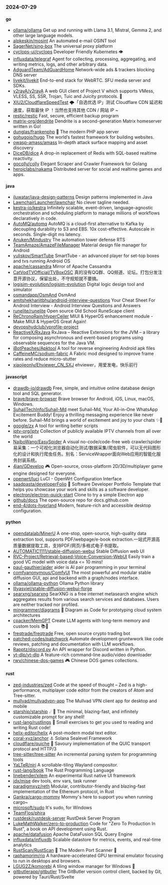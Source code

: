 ### 2024-07-29

#### go
* [ollama/ollama](https://github.com/ollama/ollama) Get up and running with Llama 3.1, Mistral, Gemma 2, and other large language models.
* [alpkeskin/mosint](https://github.com/alpkeskin/mosint) An automated e-mail OSINT tool
* [SagerNet/sing-box](https://github.com/SagerNet/sing-box) The universal proxy platform
* [cyclops-ui/cyclops](https://github.com/cyclops-ui/cyclops) Developer Friendly Kubernetes 👁️
* [influxdata/telegraf](https://github.com/influxdata/telegraf) Agent for collecting, processing, aggregating, and writing metrics, logs, and other arbitrary data.
* [AdguardTeam/AdGuardHome](https://github.com/AdguardTeam/AdGuardHome) Network-wide ads & trackers blocking DNS server
* [livekit/livekit](https://github.com/livekit/livekit) End-to-end stack for WebRTC. SFU media server and SDKs.
* [v2rayA/v2rayA](https://github.com/v2rayA/v2rayA) A web GUI client of Project V which supports VMess, VLESS, SS, SSR, Trojan, Tuic and Juicity protocols. 🚀
* [XIU2/CloudflareSpeedTest](https://github.com/XIU2/CloudflareSpeedTest) 🌩「自选优选 IP」测试 Cloudflare CDN 延迟和速度，获取最快 IP ！当然也支持其他 CDN / 网站 IP ~
* [restic/restic](https://github.com/restic/restic) Fast, secure, efficient backup program
* [matrix-org/dendrite](https://github.com/matrix-org/dendrite) Dendrite is a second-generation Matrix homeserver written in Go!
* [dunglas/frankenphp](https://github.com/dunglas/frankenphp) 🧟 The modern PHP app server
* [gohugoio/hugo](https://github.com/gohugoio/hugo) The world’s fastest framework for building websites.
* [owasp-amass/amass](https://github.com/owasp-amass/amass) In-depth attack surface mapping and asset discovery
* [DiceDB/dice](https://github.com/DiceDB/dice) A drop-in replacement of Redis with SQL-based realtime reactivity.
* [gocolly/colly](https://github.com/gocolly/colly) Elegant Scraper and Crawler Framework for Golang
* [heroiclabs/nakama](https://github.com/heroiclabs/nakama) Distributed server for social and realtime games and apps.

#### java
* [iluwatar/java-design-patterns](https://github.com/iluwatar/java-design-patterns) Design patterns implemented in Java
* [LawnchairLauncher/lawnchair](https://github.com/LawnchairLauncher/lawnchair) No clever tagline needed.
* [kestra-io/kestra](https://github.com/kestra-io/kestra) Infinitely scalable, event-driven, language-agnostic orchestration and scheduling platform to manage millions of workflows declaratively in code.
* [AutoMQ/automq](https://github.com/AutoMQ/automq) AutoMQ is a cloud-first alternative to Kafka by decoupling durability to S3 and EBS. 10x cost-effective. Autoscale in seconds. Single-digit ms latency.
* [Anuken/Mindustry](https://github.com/Anuken/Mindustry) The automation tower defense RTS
* [TeamAmaze/AmazeFileManager](https://github.com/TeamAmaze/AmazeFileManager) Material design file manager for Android
* [yuliskov/SmartTube](https://github.com/yuliskov/SmartTube) SmartTube - an advanced player for set-top boxes and tvs running Android OS
* [apache/cassandra](https://github.com/apache/cassandra) Mirror of Apache Cassandra
* [CatVodTVOfficial/TVBoxOSC](https://github.com/CatVodTVOfficial/TVBoxOSC) 真的没有QQ群、QQ频道、论坛。打包分发注意开源协议，保留出处，不守规矩就不要搞。
* [logisim-evolution/logisim-evolution](https://github.com/logisim-evolution/logisim-evolution) Digital logic design tool and simulator
* [osmandapp/OsmAnd](https://github.com/osmandapp/OsmAnd) OsmAnd
* [amitshekhariitbhu/android-interview-questions](https://github.com/amitshekhariitbhu/android-interview-questions) Your Cheat Sheet For Android Interview - Android Interview Questions and Answers
* [runelite/runelite](https://github.com/runelite/runelite) Open source Old School RuneScape client
* [ReChronoRain/HyperCeiler](https://github.com/ReChronoRain/HyperCeiler) MIUI & HyperOS enhancement module - Make MIUI & HyperOS Great Again!
* [devopshydclub/vprofile-project](https://github.com/devopshydclub/vprofile-project)
* [ReactiveX/RxJava](https://github.com/ReactiveX/RxJava) RxJava – Reactive Extensions for the JVM – a library for composing asynchronous and event-based programs using observable sequences for the Java VM.
* [iBotPeaches/Apktool](https://github.com/iBotPeaches/Apktool) A tool for reverse engineering Android apk files
* [CaffeineMC/sodium-fabric](https://github.com/CaffeineMC/sodium-fabric) A Fabric mod designed to improve frame rates and reduce micro-stutter
* [xiaojieonly/Ehviewer_CN_SXJ](https://github.com/xiaojieonly/Ehviewer_CN_SXJ) ehviewer，用爱发电，快乐前行

#### javascript
* [drawdb-io/drawdb](https://github.com/drawdb-io/drawdb) Free, simple, and intuitive online database design tool and SQL generator.
* [brave/brave-browser](https://github.com/brave/brave-browser) Brave browser for Android, iOS, Linux, macOS, Windows.
* [SuhailTechInfo/Suhail-Md](https://github.com/SuhailTechInfo/Suhail-Md) meet Suhail-Md, Your All-in-One WhatsApp Excitement Buddy! Enjoy a thrilling messaging experience like never before. Suhail-Md brings a world of excitement and joy to your chats ✨🤖
* [google/zx](https://github.com/google/zx) A tool for writing better scripts
* [iptv-org/iptv](https://github.com/iptv-org/iptv) Collection of publicly available IPTV channels from all over the world
* [NaiboWang/EasySpider](https://github.com/NaiboWang/EasySpider) A visual no-code/code-free web crawler/spider易采集：一个可视化浏览器自动化测试/数据采集/爬虫软件，可以无代码图形化的设计和执行爬虫任务。别名：ServiceWrapper面向Web应用的智能化服务封装系统。
* [4ian/GDevelop](https://github.com/4ian/GDevelop) 🎮 Open-source, cross-platform 2D/3D/multiplayer game engine designed for everyone.
* [openwrt/luci](https://github.com/openwrt/luci) LuCI - OpenWrt Configuration Interface
* [saadpasta/developerFolio](https://github.com/saadpasta/developerFolio) 🚀 Software Developer Portfolio Template that helps you showcase your work and skills as a software developer.
* [electron/electron-quick-start](https://github.com/electron/electron-quick-start) Clone to try a simple Electron app
* [github/docs](https://github.com/github/docs) The open-source repo for docs.github.com
* [end-4/dots-hyprland](https://github.com/end-4/dots-hyprland) Modern, feature-rich and accessible desktop configuration.

#### python
* [opendatalab/MinerU](https://github.com/opendatalab/MinerU) A one-stop, open-source, high-quality data extraction tool, supports PDF/webpage/e-book extraction.一站式开源高质量数据提取工具，支持PDF/网页/多格式电子书提取。
* [AUTOMATIC1111/stable-diffusion-webui](https://github.com/AUTOMATIC1111/stable-diffusion-webui) Stable Diffusion web UI
* [RVC-Project/Retrieval-based-Voice-Conversion-WebUI](https://github.com/RVC-Project/Retrieval-based-Voice-Conversion-WebUI) Easily train a good VC model with voice data <= 10 mins!
* [paul-gauthier/aider](https://github.com/paul-gauthier/aider) aider is AI pair programming in your terminal
* [comfyanonymous/ComfyUI](https://github.com/comfyanonymous/ComfyUI) The most powerful and modular stable diffusion GUI, api and backend with a graph/nodes interface.
* [ollama/ollama-python](https://github.com/ollama/ollama-python) Ollama Python library
* [lllyasviel/stable-diffusion-webui-forge](https://github.com/lllyasviel/stable-diffusion-webui-forge)
* [searxng/searxng](https://github.com/searxng/searxng) SearXNG is a free internet metasearch engine which aggregates results from various search services and databases. Users are neither tracked nor profiled.
* [mingrammer/diagrams](https://github.com/mingrammer/diagrams) 🎨 Diagram as Code for prototyping cloud system architectures
* [cpacker/MemGPT](https://github.com/cpacker/MemGPT) Create LLM agents with long-term memory and custom tools 📚🦙
* [freqtrade/freqtrade](https://github.com/freqtrade/freqtrade) Free, open source crypto trading bot
* [patched-codes/patchwork](https://github.com/patched-codes/patchwork) Automate development gruntwwork like code reviews, patching and documentation with LLM workflows.
* [Rapptz/discord.py](https://github.com/Rapptz/discord.py) An API wrapper for Discord written in Python.
* [yt-dlp/yt-dlp](https://github.com/yt-dlp/yt-dlp) A feature-rich command-line audio/video downloader
* [rwv/chinese-dos-games](https://github.com/rwv/chinese-dos-games) 🎮 Chinese DOS games collections.

#### rust
* [zed-industries/zed](https://github.com/zed-industries/zed) Code at the speed of thought – Zed is a high-performance, multiplayer code editor from the creators of Atom and Tree-sitter.
* [mullvad/mullvadvpn-app](https://github.com/mullvad/mullvadvpn-app) The Mullvad VPN client app for desktop and mobile
* [starship/starship](https://github.com/starship/starship) ☄🌌️ The minimal, blazing-fast, and infinitely customizable prompt for any shell!
* [rust-lang/rustlings](https://github.com/rust-lang/rustlings) 🦀 Small exercises to get you used to reading and writing Rust code!
* [helix-editor/helix](https://github.com/helix-editor/helix) A post-modern modal text editor.
* [coral-xyz/anchor](https://github.com/coral-xyz/anchor) ⚓ Solana Sealevel Framework
* [cloudflare/quiche](https://github.com/cloudflare/quiche) 🥧 Savoury implementation of the QUIC transport protocol and HTTP/3
* [tree-sitter/tree-sitter](https://github.com/tree-sitter/tree-sitter) An incremental parsing system for programming tools
* [YaLTeR/niri](https://github.com/YaLTeR/niri) A scrollable-tiling Wayland compositor.
* [rust-lang/book](https://github.com/rust-lang/book) The Rust Programming Language
* [linebender/xilem](https://github.com/linebender/xilem) An experimental Rust native UI framework
* [jdx/mise](https://github.com/jdx/mise) dev tools, env vars, task runner
* [paradigmxyz/reth](https://github.com/paradigmxyz/reth) Modular, contributor-friendly and blazing-fast implementation of the Ethereum protocol, in Rust
* [Gankra/cargo-mommy](https://github.com/Gankra/cargo-mommy) Mommy's here to support you when running cargo~
* [microsoft/sudo](https://github.com/microsoft/sudo) It's sudo, for Windows
* [TeamFlos/phira](https://github.com/TeamFlos/phira)
* [rustdesk/rustdesk-server](https://github.com/rustdesk/rustdesk-server) RustDesk Server Program
* [LukeMathWalker/zero-to-production](https://github.com/LukeMathWalker/zero-to-production) Code for "Zero To Production In Rust", a book on API development using Rust.
* [apache/datafusion](https://github.com/apache/datafusion) Apache DataFusion SQL Query Engine
* [influxdata/influxdb](https://github.com/influxdata/influxdb) Scalable datastore for metrics, events, and real-time analytics
* [RustScan/RustScan](https://github.com/RustScan/RustScan) 🤖 The Modern Port Scanner 🤖
* [raphamorim/rio](https://github.com/raphamorim/rio) A hardware-accelerated GPU terminal emulator focusing to run in desktops and browsers.
* [LGUG2Z/komorebi](https://github.com/LGUG2Z/komorebi) A tiling window manager for Windows 🍉
* [gitbutlerapp/gitbutler](https://github.com/gitbutlerapp/gitbutler) The GitButler version control client, backed by Git, powered by Tauri/Rust/Svelte
